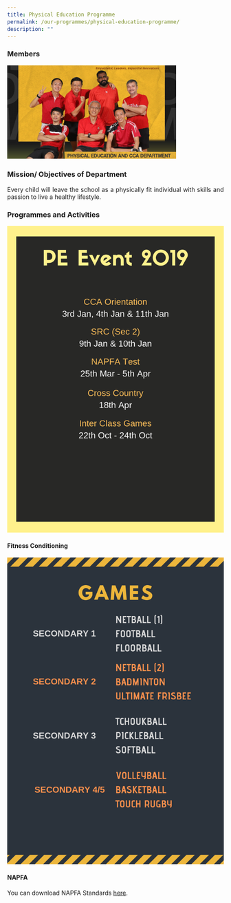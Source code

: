 ```yaml
---
title: Physical Education Programme
permalink: /our-programmes/physical-education-programme/
description: ""
---
```

### Members
<img src="/images/Department%20Photos/physical%20education%20and%20cca%20department%20i.jpg"
     style="width:78%">

### Mission/ Objectives of Department
<p style="text-align: justify;">Every child will leave the school as a physically fit individual with skills and passion to live a healthy lifestyle.</p>

### Programmes and Activities

![](/images/Our%20Academic%20Programme/Physical%20Education/PE%20EVENT%202019%20(1).png)

#### Fitness Conditioning

![](/images/Our%20Academic%20Programme/Physical%20Education/GAMES%20(1).png)

#### NAPFA
You can download NAPFA Standards <a href="/files/pe_napfa.pdf" target="_blank">here</a>.